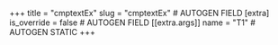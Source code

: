 +++
title = "cmptextEx"
slug = "cmptextEx" # AUTOGEN FIELD
[extra]
is_override = false # AUTOGEN FIELD
[[extra.args]]
name = "T1" # AUTOGEN STATIC
+++